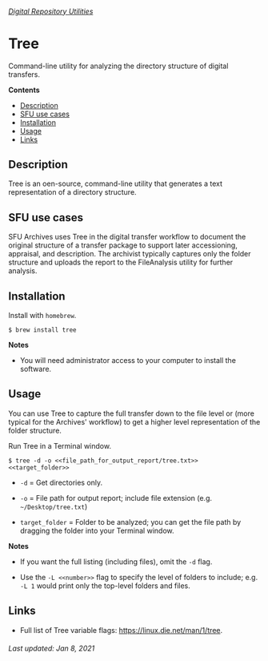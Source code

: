 ###### [Digital Repository Utilities](../README.md)

# Tree
Command-line utility for analyzing the directory structure of digital transfers.

**Contents**
- [Description](#description-and-use)
- [SFU use cases](#sfu-use-cases)
- [Installation](#installation)
- [Usage](#usage)
- [Links](#links)

## Description
Tree is an oen-source, command-line utility that generates a text representation of a directory structure.

## SFU use cases
SFU Archives uses Tree in the digital transfer workflow to document the original structure of a transfer package to support later accessioning, appraisal, and description. The archivist typically captures only the folder structure and uploads the report to the FileAnalysis utility for further analysis.

## Installation
Install with `homebrew`.

```
$ brew install tree
```

**Notes**
- You will need administrator access to your computer to install the software.

## Usage
You can use Tree to capture the full transfer down to the file level or (more typical for the Archives' workflow) to get a higher level representation of the folder structure.

Run Tree in a Terminal window.

```
$ tree -d -o <<file_path_for_output_report/tree.txt>> <<target_folder>>
```

- `-d` = Get directories only.

- `-o` = File path for output report; include file extension (e.g. `~/Desktop/tree.txt`)

- `target_folder` = Folder to be analyzed; you can get the file path by dragging the folder into your Terminal window.

**Notes**
- If you want the full listing (including files), omit the `-d` flag.

- Use the `-L <<number>>` flag to specify the level of folders to include; e.g. `-L 1` would print only the top-level folders and files.

## Links
- Full list of Tree variable flags: https://linux.die.net/man/1/tree.

###### Last updated: Jan 8, 2021
